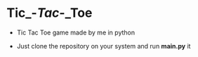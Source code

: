 # Tic_-_Tac_-_Toe

- Tic Tac Toe game made by me in python

- Just clone the repository on your system and run **main.py** it